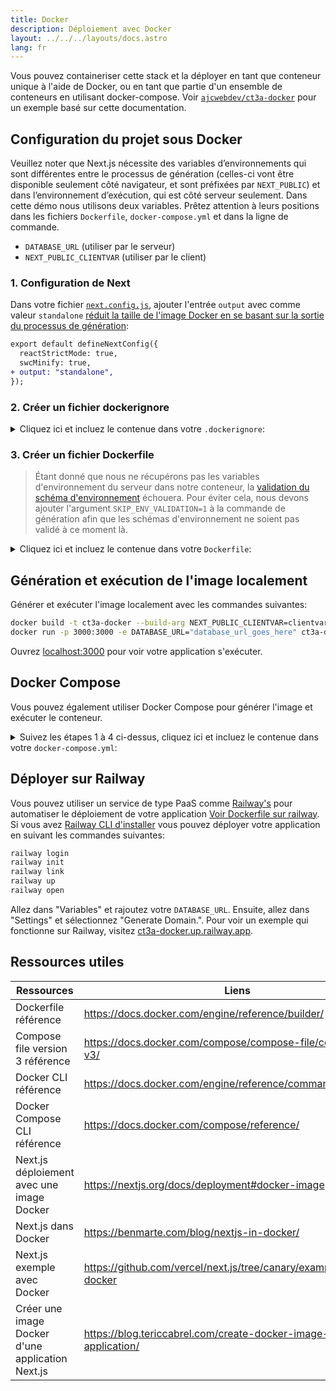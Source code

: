 ```yaml
---
title: Docker
description: Déploiement avec Docker
layout: ../../../layouts/docs.astro
lang: fr
---
```


Vous pouvez containeriser cette stack et la déployer en tant que conteneur unique à l'aide de Docker, ou en tant que partie d'un ensemble de conteneurs en utilisant docker-compose. Voir [`ajcwebdev/ct3a-docker`](https://github.com/ajcwebdev/ct3a-docker) pour un exemple basé sur cette documentation.

## Configuration du projet sous Docker

Veuillez noter que Next.js nécessite des variables d’environnements qui sont différentes entre le processus de génération (celles-ci vont être disponible seulement côté navigateur, et sont préfixées par `NEXT_PUBLIC`) et dans l’environnement d’exécution, qui est côté serveur seulement. Dans cette démo nous utilisons deux variables. Prêtez attention à leurs positions dans les fichiers `Dockerfile`, `docker-compose.yml` et dans la ligne de commande.

- `DATABASE_URL` (utiliser par le serveur)
- `NEXT_PUBLIC_CLIENTVAR` (utiliser par le client)

### 1. Configuration de Next

Dans votre fichier [`next.config.js`](https://github.com/t3-oss/create-t3-app/blob/main/cli/template/base/next.config.js), ajouter l'entrée `output` avec comme valeur `standalone` [réduit la taille de l'image Docker en se basant sur la sortie du processus de génération](https://nextjs.org/docs/advanced-features/output-file-tracing):

```diff
export default defineNextConfig({
  reactStrictMode: true,
  swcMinify: true,
+ output: "standalone",
});
```

### 2. Créer un fichier dockerignore

<details>
    <summary>
      Cliquez ici et incluez le contenue dans votre <code>.dockerignore</code>:
    </summary>
<div class="content">

```
.env
Dockerfile
.dockerignore
node_modules
npm-debug.log
README.md
.next
.git
```

</div>

</details>

### 3. Créer un fichier Dockerfile

> Étant donné que nous ne récupérons pas les variables d'environnement du serveur dans notre conteneur, la [validation du schéma d'environnement](/fr/usage/env-variables) échouera. Pour éviter cela, nous devons ajouter l'argument `SKIP_ENV_VALIDATION=1` à la commande de génération afin que les schémas d'environnement ne soient pas validé à ce moment là.

<details>
    <summary>
      Cliquez ici et incluez le contenue dans votre <code>Dockerfile</code>:
    </summary>
<div class="content">

```docker
##### DEPENDENCIES

FROM --platform=linux/amd64 node:20-alpine AS deps
RUN apk add --no-cache libc6-compat openssl
WORKDIR /app

# Install Prisma Client - remove if not using Prisma

COPY prisma ./

# Install dependencies based on the preferred package manager

COPY package.json yarn.lock* package-lock.json* pnpm-lock.yaml\* ./

RUN \
    if [ -f yarn.lock ]; then yarn --frozen-lockfile; \
    elif [ -f package-lock.json ]; then npm ci; \
    elif [ -f pnpm-lock.yaml ]; then npm install -g pnpm && pnpm i; \
    else echo "Lockfile not found." && exit 1; \
    fi

##### BUILDER

FROM --platform=linux/amd64 node:20-alpine AS builder
ARG DATABASE_URL
ARG NEXT_PUBLIC_CLIENTVAR
WORKDIR /app
COPY --from=deps /app/node_modules ./node_modules
COPY . .

# ENV NEXT_TELEMETRY_DISABLED 1

RUN \
    if [ -f yarn.lock ]; then SKIP_ENV_VALIDATION=1 yarn build; \
    elif [ -f package-lock.json ]; then SKIP_ENV_VALIDATION=1 npm run build; \
    elif [ -f pnpm-lock.yaml ]; then npm install -g pnpm && SKIP_ENV_VALIDATION=1 pnpm run build; \
    else echo "Lockfile not found." && exit 1; \
    fi

##### RUNNER

FROM --platform=linux/amd64 gcr.io/distroless/nodejs20-debian12 AS runner
WORKDIR /app

ENV NODE_ENV production

# ENV NEXT_TELEMETRY_DISABLED 1

COPY --from=builder /app/next.config.js ./
COPY --from=builder /app/public ./public
COPY --from=builder /app/package.json ./package.json

COPY --from=builder /app/.next/standalone ./
COPY --from=builder /app/.next/static ./.next/static

EXPOSE 3000
ENV PORT 3000

CMD ["server.js"]
```

> **_Notes_**
>
> - _L'émulation de `--platform=linux/amd64` n'est pas nécessaire à partir de Node 18._
> - _Voir [`node:alpine`](https://github.com/nodejs/docker-node/tree/b4117f9333da4138b03a546ec926ef50a31506c3#nodealpine) pour comprendre pourquoi `libc6-compat` pourrait être nécessaire._
> - _Next.js receuille [des données de télémétrie sur l'utilisation générale de façon anonyme](https://nextjs.org/telemetry). Décommentez la première occurrence de `ENV NEXT_TELEMETRY_DISABLED 1` pour désactiver la télémétrie durant le processus de génération. Décommentez la seconde occurence pour désactiver la télémétrie durant l'exécution._

</div>
</details>

## Génération et exécution de l'image localement

Générer et exécuter l'image localement avec les commandes suivantes:

```bash
docker build -t ct3a-docker --build-arg NEXT_PUBLIC_CLIENTVAR=clientvar .
docker run -p 3000:3000 -e DATABASE_URL="database_url_goes_here" ct3a-docker
```

Ouvrez [localhost:3000](http://localhost:3000/) pour voir votre application s'exécuter.

## Docker Compose

Vous pouvez également utiliser Docker Compose pour générer l'image et exécuter le conteneur.

<details>
    <summary>
      Suivez les étapes 1 à 4 ci-dessus, cliquez ici et incluez le contenue dans votre <code>docker-compose.yml</code>:
    </summary>
<div class="content">

```yaml
version: "3.9"
services:
  app:
    platform: "linux/amd64"
    build:
      context: .
      dockerfile: Dockerfile
      args:
        NEXT_PUBLIC_CLIENTVAR: "clientvar"
    working_dir: /app
    ports:
      - "3000:3000"
    image: t3-app
    environment:
      - DATABASE_URL=database_url_goes_here
```

Exécutez ceci à l'aide de la commande `docker compose up` :

```bash
docker compose up
```

Ouvrez [localhost:3000](http://localhost:3000/) pour voir votre application en cours d'exécution.

</div>
</details>

## Déployer sur Railway

Vous pouvez utiliser un service de type PaaS comme [Railway's](https://railway.app) pour automatiser le déploiement de votre application [Voir Dockerfile sur railway](https://docs.railway.app/deploy/dockerfiles). Si vous avez [Railway CLI d'installer](https://docs.railway.app/develop/cli#install) vous pouvez déployer votre application en suivant les commandes suivantes:

```bash
railway login
railway init
railway link
railway up
railway open
```

Allez dans "Variables" et rajoutez votre `DATABASE_URL`. Ensuite, allez dans "Settings" et sélectionnez "Generate Domain.". Pour voir un exemple qui fonctionne sur Railway, visitez [ct3a-docker.up.railway.app](https://ct3a-docker.up.railway.app/).

## Ressources utiles

| Ressources                                       | Liens                                                                |
| ------------------------------------------------ | -------------------------------------------------------------------- |
| Dockerfile référence                             | https://docs.docker.com/engine/reference/builder/                    |
| Compose file version 3 référence                 | https://docs.docker.com/compose/compose-file/compose-file-v3/        |
| Docker CLI référence                             | https://docs.docker.com/engine/reference/commandline/docker/         |
| Docker Compose CLI référence                     | https://docs.docker.com/compose/reference/                           |
| Next.js déploiement avec une image Docker        | https://nextjs.org/docs/deployment#docker-image                      |
| Next.js dans Docker                              | https://benmarte.com/blog/nextjs-in-docker/                          |
| Next.js exemple avec Docker                      | https://github.com/vercel/next.js/tree/canary/examples/with-docker   |
| Créer une image Docker d'une application Next.js | https://blog.tericcabrel.com/create-docker-image-nextjs-application/ |
